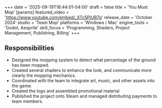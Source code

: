 +++
date = '2025-09-19T18:44:01-04:00'
draft = false
title = 'You Must Mop'
[params]
    featured_video = 'https://www.youtube.com/embed/_XTc5PIUB7g'
    release_date = 'October 2024'
    studio = 'Team Mop'
    platforms = 'Windows / Mac'
    engine_tools = 'Godot, Aesprite'
    skill_focus = 'Programming, Shaders, Project Management, Publishing, Billing'
+++

## Responsibilities
- Designed the mopping system to detect what percentage of the ground has been mopped.
- Created several shaders to enhance the look, and communicate more clearly the mopping mechanics.
- Coordinated with the team to integrate art, music, and other assets into the game.
- Created the logo and assembled promotional material
- Published the project onto Steam and managed distributing payments to team members.
